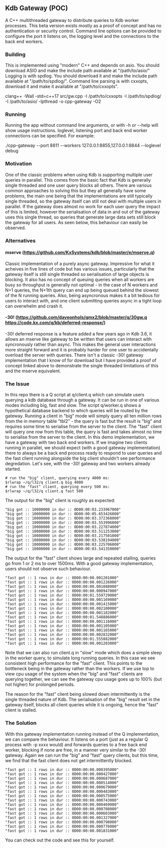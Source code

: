 ## Kdb Gateway (POC) ##

A C++ multithreaded gateway to distribute queries to Kdb worker processes.  This beta version exists mostly as a proof of concept and has no authentication or security control.  Command line options can be provided to configure the port it listens on, the logging level and the connections to the back end workers.

### Building ###

This is implemented using "modern" C++ and depends on asio.  You should download ASIO and make the include path available at "/path/to/asio/"
Logging is with spdlog.  You should download it and make the include path available at "/path/to/spdlog/".  Command line parsing is with cxxopts, download it and make it available at "/path/to/cxxopts".

clang++ -Wall -std=c++17 src/gw.cpp -I /path/to/cxxopts -I /path/to/spdlog/ -I /path/to/asio/ -lpthread -o cpp-gateway -O2

### Running ###

Running the app without command line arguments, or with -h or --help will show usage instructions.  loglevel, listening port and back end worker connections can be specified.  For example: 

./cpp-gateway --port 8811 --workers 127.0.0.1:8855,127.0.0.1:8844 --loglevel debug

### Motivation ###

One of the classic problems when using Kdb is supporting multiple user queries in parallel.  This comes from the basic fact that Kdb is generally single threaded and one user query blocks all others.  There are various common approaches to solving this but they all generally have some problems, the main one being that the implementations are still typically single threaded, so the gateway itself can still not deal with multiple users in parallel.  If the gateway does almost no work for each user query the impact of this is limited, however the serialisation of data in and out of the gateway uses this single thread, so queries that generate large data sets still block the gateway for all users.  As seen below, this behaviour can easily be observed.

### Alternatives ###

#### mserve (https://github.com/KxSystems/kdb/blob/master/e/mserve.q) ####

Classic implementation of a purely async gateway.  Impressive for what it acheives in five lines of code but has various issues, particularly that the gateway itself is still single threaded so serialisation of large objects is blocking.  It also has no concept of queuing queries when all workers are busy so throughput is generally not optimal - in the case of N workers and N+1 queries, the N+1th query can end up being queued behind the slowest of the N running queries.  Also, being asyncronous makes it a bit tedious for users to interact with, and one client submitting queries async in a tight loop can overwhelm and crash it.

#### -30! (https://github.com/daveonhols/qmx2/blob/master/q/30gw.q https://code.kx.com/q/kb/deferred-response/) ####

-30! deferred response is a feature added a few years ago in Kdb 3.6, it allows an mserve like gateway to be written that users can interact with syncronously rather than async.  This makes the general user interactions more straight forward and it is probably harder for one user to accidentally overload the server with queries.  There isn't a classic -30! gateway implementation that I know of for download but I have provided a proof of concept linked above to demonstrate the single threaded limitations of this and the mserve equivalent.

### The Issue ###

In this repo there is a Q script at q/client.q which can simulate users querying a kdb database through a gateway.  It can be run in one of various modes including big, fast and slow.  The script q/worker.q shows a hypothetical database backend to which queries will be routed by the gateway.  Running a client in "big" mode will simply query all ten million rows from the in memory table "tbl2" - the query is fast but the result is "big" and requires some time to serialise from the server to the client. The "fast" client will query one row from this table, the query is fast and takes almost no time to serialise from the server to the client.  In this demo implementation, we have a gateway with two back end workers.  If we imagine two clients running in parallel, we should expect (with a good gateway implementation) there to always be a back end process ready to respond to user queries and the fast client running alongside the big client shouldn't see performance degredation.  Let's see, with the -30! gateway and two workers already started.

```
# run the "big" client, querying every 4000 ms: 
$rlwrap ~/q/l32/q client.q big 4000
# run the "fast" client, querying every 500 ms:
$rlwrap ~/q/l32/q client.q fast 500
```
The output for the "big" client is roughly as expected:
```
"big got :: 10000000 in dur :: 0D00:00:03.233967000"
"big got :: 10000000 in dur :: 0D00:00:05.653426000"
"big got :: 10000000 in dur :: 0D00:00:03.372368000"
"big got :: 10000000 in dur :: 0D00:00:03.553996000"
"big got :: 10000000 in dur :: 0D00:00:03.227874000"
"big got :: 10000000 in dur :: 0D00:00:03.511253000"
"big got :: 10000000 in dur :: 0D00:00:03.217501000"
"big got :: 10000000 in dur :: 0D00:00:03.538194000"
"big got :: 10000000 in dur :: 0D00:00:03.225706000"
"big got :: 10000000 in dur :: 0D00:00:03.541350000"
```

The output for the "fast" client shows large and repeated stalling, queries go from 1 or 2 ms to over 1500ms.  With a good gateway implementation, users should not observe such behaviour.

```
"fast got :: 1 rows in dur :: 0D00:00:00.001201000"
"fast got :: 1 rows in dur :: 0D00:00:00.001226000"
"fast got :: 1 rows in dur :: 0D00:00:00.001088000"
"fast got :: 1 rows in dur :: 0D00:00:00.000947000"
"fast got :: 1 rows in dur :: 0D00:00:01.559729000"
"fast got :: 1 rows in dur :: 0D00:00:00.001169000"
"fast got :: 1 rows in dur :: 0D00:00:00.001415000"
"fast got :: 1 rows in dur :: 0D00:00:00.002100000"
"fast got :: 1 rows in dur :: 0D00:00:00.001182000"
"fast got :: 1 rows in dur :: 0D00:00:01.548886000"
"fast got :: 1 rows in dur :: 0D00:00:00.001116000"
"fast got :: 1 rows in dur :: 0D00:00:00.001105000"
"fast got :: 1 rows in dur :: 0D00:00:00.001165000"
"fast got :: 1 rows in dur :: 0D00:00:00.002832000"
"fast got :: 1 rows in dur :: 0D00:00:01.555882000"
"fast got :: 1 rows in dur :: 0D00:00:00.001203000"
```

Note that we can also run client.q in "slow" mode which does a simple sleep in the worker query, to simulate long running queries.  In this case we see consistent high performance for the "fast" client.  This points to the bottleneck being in the gateway rather than the workers.  If we use top to view cpu usage of the system when the "big" and "fast" clients are querying together, we can see the gateway cpu usage goes up to 100% (but not higher) for prolonged periods.

The reason for the "fast" client being slowed down intermittently is the single threaded nature of Kdb.  The serialisation of the "big" result set in the gateway itself, blocks all client queries while it is ongoing, hence the "fast" client is stalled.

### The Solution ###

With this gateway implementation running instead of the Q implementation, we can compare the behaviour.  It listens on a port (just as a regular Q process with -p xxxx would) and forwards queries to a free back end worker, blocking if none are free, in a manner very similar to the -30! gateway.  Again we can run the "big" and "fast" query clients, but this time, we find that the fast client does not get intermittently blocked.

```
"fast got :: 1 rows in dur :: 0D00:00:00.000395000"
"fast got :: 1 rows in dur :: 0D00:00:00.000427000"
"fast got :: 1 rows in dur :: 0D00:00:00.000687000"
"fast got :: 1 rows in dur :: 0D00:00:00.000514000"
"fast got :: 1 rows in dur :: 0D00:00:00.000679000"
"fast got :: 1 rows in dur :: 0D00:00:00.000483000"
"fast got :: 1 rows in dur :: 0D00:00:00.000575000"
"fast got :: 1 rows in dur :: 0D00:00:00.000743000"
"fast got :: 1 rows in dur :: 0D00:00:00.000469000"
"fast got :: 1 rows in dur :: 0D00:00:00.000708000"
"fast got :: 1 rows in dur :: 0D00:00:00.000603000"
"fast got :: 1 rows in dur :: 0D00:00:00.001327000"
"fast got :: 1 rows in dur :: 0D00:00:00.000798000"
"fast got :: 1 rows in dur :: 0D00:00:00.000776000"
"fast got :: 1 rows in dur :: 0D00:00:00.001831000"
```
You can check out the code and see this for yourself.
